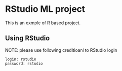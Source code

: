 # RStudio ML project

This is an exmple of R based project.

## Using RStudio
NOTE: please use following creditioanl to RStudio login
```
login: rstudio
password: rstudio
```

